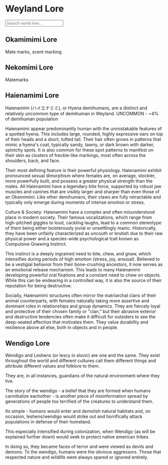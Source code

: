 # Weyland Lore

<div class="world-lore-search-container">
    <input type="text" id="worldLoreSearchInput" placeholder="Search world lore...">
</div>

## Okamimimi Lore
Mate marks, scent marking

## Nekomimi Lore
Matemarks

## Haienamimi Lore
Haienamimi (ハイエナミミ), or Hyena demihumans, are a distinct and relatively uncommon type of demihuman in Weyland.
UNCOMMON - ~4% of demihuman population

Haienamimi appear predominantly human with the unmistakable features of a spotted hyena. This includes large, rounded, highly expressive ears on top of their heads and a short, tufted tail. Their hair often grows in patterns that mimic a hyena's coat, typically sandy, tawny, or dark brown with darker, splotchy spots. It is also common for these spot patterns to manifest on their skin as clusters of freckle-like markings, most often across the shoulders, back, and face.

Their most defining feature is their powerful physiology. Haienamimi exhibit pronounced sexual dimorphism where females are, on average, stockier, more powerfully built, and possess a greater physical strength than the males. All Haienamimi have a legendary bite force, supported by robust jaw muscles and canines that are visibly larger and sharper than even those of an Okamimimi. Like other demihumans, their claws are fully retractable and typically only emerge during moments of intense emotion or stress.

Culture & Society:
Haienamimi have a complex and often misunderstood place in modern society. Their famous vocalizations, which range from high-pitched giggles to loud, cackling laughs, lead to a common stereotype of them being either boisterously jovial or unsettlingly manic. Historically, they have been unfairly characterized as uncouth or brutish due to their raw physical power and a species-wide psychological trait known as Compulsive Gnawing Instinct.

This instinct is a deeply ingrained need to bite, chew, and gnaw, which intensifies during periods of high emotion (stress, joy, arousal). Believed to be a vestigial behavior from their bone-crushing ancestors, it now serves as an emotional release mechanism. This leads to many Haienamimi developing powerful oral fixations and a constant need to chew on objects. While this can be endearing in a controlled way, it is also the source of their reputation for being destructive.

Socially, Haienamimi structures often mirror the matriarchal clans of their animal counterparts, with females naturally taking more assertive and dominant roles in relationships and group dynamics. They are fiercely loyal and protective of their chosen family or "clan," but their abrasive exterior and destructive tendencies often make it difficult for outsiders to see the deep-seated affection that motivates them. They value durability and resilience above all else, both in objects and in people.

## Wendigo Lore
Wendigo and Leshens (or lescy in slovic) are one and the same. They exist throughout the world and different cultures call them different things and attribute different values and folklore to them.

They are, in all instances, guardians of the natural environment where they live.

The story of the wendigo - a belief that they are formed when humans cannibalize eachother - is another piece of misinformation spread by generations of people too terrified of the creatures to understand them.

Its simple - humans would enter and demolish natural habitats and, on occasion, leshens/wendigo would strike out and horrifically attack populations in defense of their homeland.

This especially intensified during colonization, when Wendigo (as will be explained further down) would seek to protect native american tribes.

In doing so, they became faces of terror and were viewed as devils and demons. To the wendigo, humans were the obvious aggressors. Those that respected nature and wildlife were always spared or ignored entirely.
